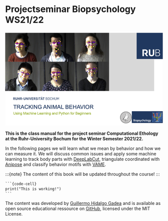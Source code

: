# Projectseminar Biopsychology WS21/22

![Cover](content/cover.png)

**This is the class manual for the project seminar Computational Ethology at the Ruhr-University Bochum for the Winter Semester 2021/22.**

In the following pages we will learn what we mean by behavior and how we can measure it. We will discuss common issues and apply some machine learning to track body parts with [DeepLabCut](https://github.com/DeepLabCut/DeepLabCut), triangulate coordinated with [Anipose](https://github.com/lambdaloop/anipose) and classify behavior motifs with [VAME](https://github.com/LINCellularNeuroscience/VAME). 

:::{note}
The content of this book will be updated throughout the course!
:::

````
```{code-cell}
print("This is working!")
```
````

The content was developed by [Guillermo Hidalgo Gadea](https://GuillermoHidalgoGadea.com) and is available as open source educational ressource on [GitHub](https://github.com/Guillermo-Hidalgo-Gadea/Seminar-ComputationalEthology), licensed under the MIT License. 